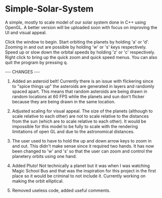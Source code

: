 # Simple-Solar-System
A simple, mostly to scale model of our solar system done in C++ using OpenGL. A better version will be uploaded soon with focus on improving the UI and visual appeal.

Click the window to begin. Start orbiting the planets by holding 'a' or 'd'. Zooming in and out are possible by holding 'w' or 's' keys respectively. Speed up or slow down the orbital speeds by holding 'z' or 'c' respectively. Right click to bring up the quick zoom and quick speed menus. You can also quit the program by pressing q.

--- CHANGES ---

1) Added an asteroid belt! Currently there is an issue with flickering since to "spice things up" the asteroids are generated in layers and randomly spaced apart. This means that random asteroids are being drawn in random locations at 60 FPS whlie the planets and sun don't flicker because they are being drawn in the same location.

2) Adjusted scaling for visual appeal. The size of the planets (although to scale relative to each other) are not to scale relative to the distances from the sun (which are to scale relative to each other). It would be impossible for this model to be fully to scale with the rendering limitations of open GL and due to the astronomical distances.

3) The user used to have to hold the up and down arrow keys to zoom in and out. This didn't make sense since it required two hands. It has now been changed to 'w' and 's' so that the user can zoom and control the planetery orbits using one hand.

4) Added Pluto! Not technically a planet but it was when I was watching Magic School Bus and that was the inspiration for this project in the first place so it would be criminal to not include it. Currently working on making the orbit elliptical.

5) Removed useless code, added useful comments.
